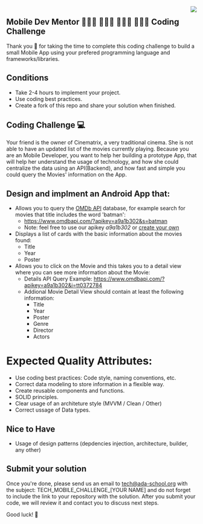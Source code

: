 <img align="right" src="https://github.com/ada-school/module-template/blob/main/ada.png">


## Mobile Dev Mentor 👩🏻‍💻 👨🏾‍💻 👨🏻‍💻 👩🏽‍💻 Coding Challenge

Thank you 🙏 for taking the time to complete this coding challenge to build a small Mobile App using your prefered programming language and frameworks/libraries.

## Conditions

* Take 2-4 hours to implement your project.
* Use coding best practices.
* Create a fork of this repo and share your solution when finished.


## Coding Challenge 💻

Your friend is the owner of Cinematrix, a very traditional cinema. She is not able to have an updated list of the movies currently playing. 
Because you are an Mobile Developer, you want to help her building a prototype App, that will help her understand the usage of technology, and how she could centralize the data using an API(Backend), and how fast and simple you could query the Movies' information on the App. 

## Design and implment an Android App that:
* Allows you to query the [OMDb API](https://www.omdbapi.com/) database, for example search for movies that title includes the word 'batman':
  * https://www.omdbapi.com/?apikey=a9a1b302&s=batman
  * Note: feel free to use our apikey *a9a1b302* or [create your own](https://www.omdbapi.com/apikey.aspx)
* Displays a list of cards with the basic information about the movies found:
  * Title
  * Year
  * Poster
* Allows you to click on the Movie and this takes you to a detail view where you can see more information about the Movie:
  * Details API Query Example: https://www.omdbapi.com/?apikey=a9a1b302&i=tt0372784
  * Addional Movie Detail View should contain at least the following information:
    * Title   
    * Year
    * Poster
    * Genre
    * Director
    * Actors

# Expected Quality Attributes:
* Use coding best practices: Code style, naming conventions, etc.
* Correct data modeling to store information in a flexible way.
* Create reusable components and functions.
* SOLID principles.
* Clear usage of an architeture style (MVVM / Clean / Other)
* Correct ussage of Data types.
  
## Nice to Have
* Usage of design patterns (depdencies injection, architecture, builder, any other)




## Submit your solution

Once you're done, please send us an email to [tech@ada-school.org](mailto:tech@ada-school.org) with the subject: TECH_MOBILE_CHALLENGE_[YOUR NAME] and do not forget to include the link to your repository with the solution. After you submit your code, we will review it and contact you to discuss next steps. 

Good luck! 💪
